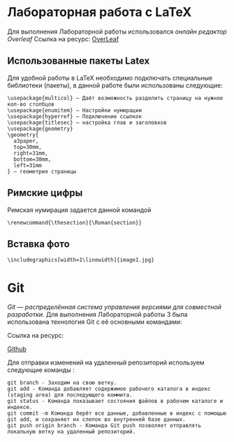 # Лабораторная работа с LaTeX 

Для выполнения Лабораторной работы использовался *онлайн редактор Overleaf*
Ссылка на ресурс:
[OverLeaf](https://www.overleaf.com)

## Использованные пакеты Latex

Для удобной работы в LaTeX необходимо подключать специальные библиотеки (пакеты), в данной работе были использованы следующие:

```
\usepackage{multicol} — Даёт возможность разделить страницу на нужное кол-во столбцов
\usepackage{enumitem} — Настройки нумирации
\usepackage{hyperref} — Подключение ссылкок 
\usepackage{titlesec} — настройка глав и заголовков
\usepackage{geometry}
\geometry{
  a3paper,
  top=30mm, 
  right=31mm, 
  bottom=30mm, 
  left=31mm
} — геометрия страницы
```

## Римские цифры
Римская нумирация задается данной командой

```\renewcommand{\thesection}{\Roman{section}}```

## Вставка фото

```\includegraphics[width=1\linewidth]{image1.jpg}```


# Git
*Git — распределённая система управления версиями для совместной разработки.*
Для выполнения Лабораторной работы 3 была использована технология Git с её основными командами:

Ссылка на ресурс:

[Github](https://github.com/)

Для отправки изменений на удаленный репозиторий используем следующие команды :
```
git branch - Заходим на свою ветку.
git add - Команда добавляет содержимое рабочего каталога в индекс (staging area) для последующего коммита.
git status - Команда показывает состояния файлов в рабочем каталоге и индексе.
git commit -m Команда берёт все данные, добавленные в индекс с помощью git add, и сохраняет их слепок во внутренней базе данных.
git push origin branch - Команда Git push позволяет отправлять локальную ветку на удаленный репозиторий.

```
